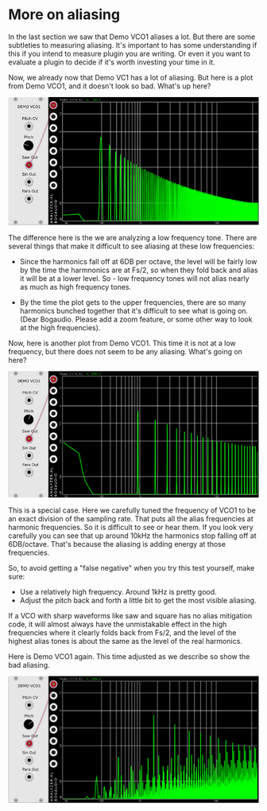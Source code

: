 # More on aliasing

In the last section we saw that Demo VCO1 aliases a lot. But there are some subtleties to measuring aliasing. It's important to has some understanding if this if you intend to measure plugin you are writing. Or even it you want to evaluate a plugin to decide if it's worth investing your time in it.

Now, we already now that Demo VC1 has a lot of aliasing. But here is a plot from Demo VCO1, and it doesn't look so bad. What's up here?

![Demo Saw Low Frequency](./vco-1-lowfreq.png)

The difference here is the we are analyzing a low frequency tone. There are several things that make it difficult to see aliasing at these low frequencies:

* Since the harmonics fall off at 6DB per octave, the level will be fairly low by the time the harmnonics are at Fs/2, so when they fold back and alias it will be at a lower level. So - low frequency tones will not alias nearly as much as high frequency tones.

* By the time the plot gets to the upper frequencies, there are so many harmonics bunched together that it's difficult to see what is going on. (Dear Bogaudio. Please add a zoom feature, or some other way to look at the high frequencies).

Now, here is another plot from Demo VCO1. This time it is not at a low frequency, but there does not seem to be any aliasing. What's going on here?

![Demo Saw Even Frequency](./vco-1-evendiv.png)

This is a special case. Here we carefully tuned the frequency of VCO1 to be an exact division of the sampling rate. That puts all the alias frequencies at harmonic frequencies. So it is difficult to see or hear them. If you look very carefully you can see that up around 10kHz the harmonics stop falling off at 6DB/octave. That's because the aliasing is adding energy at those frequencies.

So, to avoid getting a "false negative" when you try this test yourself, make sure:

* Use a relatively high frequency. Around 1kHz is pretty good.
* Adjust the pitch back and forth a little bit to get the most visible aliasing.

If a VCO with sharp waveforms like saw and square has no alias mitigation code, it will almost always have the unmistakable effect in the high frequencies where it clearly folds back from Fs/2, and the level of the highest alias tones is about the same as the level of the real harmonics.

Here is Demo VCO1 again. This time adjusted as we describe so show the bad aliasing.

![Demo Saw full alias Frequency](./vco-1-fullalias.png)